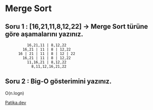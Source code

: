 # Merge Sort

## Soru 1 : [16,21,11,8,12,22] -> Merge Sort türüne göre aşamalarını yazınız.
```
          16,21,11 | 8,12,22
        16,21 | 11 | 8 | 12,22
      16 | 21 | 11 | 8 | 12 | 22
        16,21 | 11 | 8 | 12,22
          11,16,21 | 8,12,22
            8,11,12,16,21,22
```
## Soru 2 : Big-O gösterimini yazınız.
O(n.logn)

[Patika.dev](https://www.patika.dev/tr)
